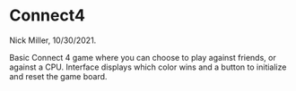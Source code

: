 # Connect4

Nick Miller,
10/30/2021.


Basic Connect 4 game where you can choose to play against friends, or against a CPU.
Interface displays which color wins and a button to initialize and reset the game board.
